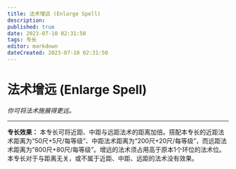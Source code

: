 ```yaml
---
title: 法术增远 (Enlarge Spell)
description: 
published: true
date: 2023-07-10 02:31:50
tags: 专长
editor: markdown
dateCreated: 2023-07-10 02:31:50
---
```


# 法术增远 (Enlarge Spell)

_你可将法术施展得更远。_

* * *

**专长效果：**
本专长可将近距、中距与远距法术的距离加倍。搭配本专长的近距法术距离为“50尺+5尺/每等级”、中距法术距离为“200尺+20尺/每等级”，而远距法术距离为“800尺+80尺/每等级”。增远的法术须占用高于原本1个环位的法术位。本专长对于与距离无关，或不属于近距、中距、远距的法术没有效果。

